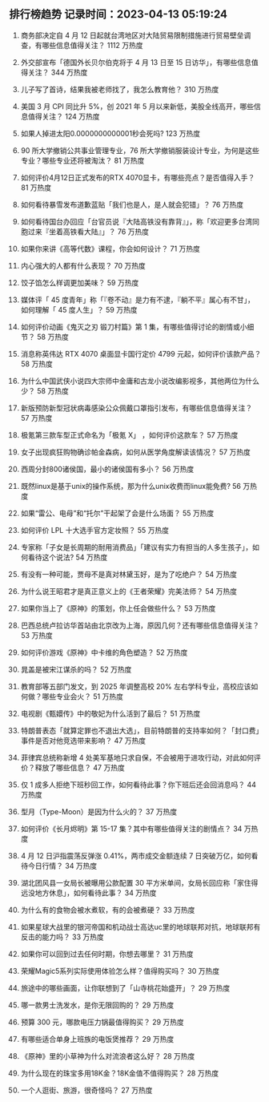 
## 排行榜趋势 记录时间：2023-04-13 05:19:24
  
  1. 商务部决定自 4 月 12 日起就台湾地区对大陆贸易限制措施进行贸易壁垒调查，有哪些信息值得关注？ 1112 万热度
    
  2. 外交部宣布「德国外长贝尔伯克将于 4 月 13 日至 15 日访华」，有哪些信息值得关注？ 344 万热度
    
  3. 儿子写了首诗，结果我被老师找了，我怎么教育他？ 310 万热度
    
  4. 美国 3 月 CPI 同比升 5%，创 2021 年 5 月以来新低，美股全线高开，哪些信息值得关注？ 124 万热度
    
  5. 如果人掉进太阳0.0000000000001秒会死吗? 123 万热度
    
  6. 90 所大学撤销公共事业管理专业，76 所大学撤销服装设计专业，为何是这些专业？哪些专业还将被淘汰？ 81 万热度
    
  7. 如何评价4月12日正式发布的RTX 4070显卡，有哪些亮点？是否值得入手？ 81 万热度
    
  8. 如何看待暴雪发布道歉蓝贴「我们也是人，是人就会犯错」？ 76 万热度
    
  9. 如何看待国台办回应「台官员说『大陆高铁没有靠背』」，称「欢迎更多台湾同胞过来『坐着高铁看大陆』」？ 76 万热度
    
  10. 如果你来讲《高等代数》课程，你会如何设计？ 71 万热度
    
  11. 内心强大的人都有什么表现？ 70 万热度
    
  12. 饺子馅怎么样调更加美味？ 59 万热度
    
  13. 媒体评「 45 度青年」称「『卷不动』是力有不逮，『躺不平』属心有不甘」，如何理解「 45 度人生」？ 59 万热度
    
  14. 如何评价动画《鬼灭之刃 锻刀村篇》第 1 集，有哪些值得讨论的剧情或小细节？ 58 万热度
    
  15. 消息称英伟达 RTX 4070 桌面显卡国行定价 4799 元起，如何评价该款产品？ 58 万热度
    
  16. 为什么中国武侠小说四大宗师中金庸和古龙小说改编影视多，其他两位为什么少？ 58 万热度
    
  17. 新版预防新型冠状病毒感染公众佩戴口罩指引发布，有哪些信息值得关注？ 57 万热度
    
  18. 极氪第三款车型正式命名为「极氪 X」 ，如何评价这款车？ 57 万热度
    
  19. 女子出现疯狂购物确诊帕金森病，如何从医学角度解读该情况？ 57 万热度
    
  20. 西周分封800诸侯国，最小的诸侯国有多小？ 56 万热度
    
  21. 既然linux是基于unix的操作系统，那为什么unix收费而linux能免费? 56 万热度
    
  22. 如果“雷公、电母”和“托尔”干起架了会是什么场面？ 55 万热度
    
  23. 如何评价 LPL 十大选手官方定妆照？ 55 万热度
    
  24. 专家称「子女是长周期的耐用消费品」「建议有实力有担当的人多生孩子」，如何看待这个说法? 54 万热度
    
  25. 有没有一种可能，贾母不是真对林黛玉好，是为了吃绝户？ 54 万热度
    
  26. 为什么说王昭君才是真正意义上的《王者荣耀》完美法师？ 54 万热度
    
  27. 如果你当上了《原神》的策划，你上任会做些什么？ 53 万热度
    
  28. 巴西总统卢拉访华首站由北京改为上海，原因几何？还有哪些信息值得关注？ 53 万热度
    
  29. 如何评价游戏《原神》中卡维的角色塑造？ 52 万热度
    
  30. 晁盖是被宋江谋杀的吗？ 52 万热度
    
  31. 教育部等五部门发文，到 2025 年调整高校 20% 左右学科专业，高校应该如何做？哪些专业会火？ 51 万热度
    
  32. 电视剧《甄嬛传》中的敬妃为什么活到了最后？ 51 万热度
    
  33. 特朗普表态「就算定罪也不退出大选」，目前特朗普的支持率如何？「封口费」事件是否对他竞选带来影响？ 47 万热度
    
  34. 菲律宾总统称新增 4 处美军基地只求自保，不会被用于进攻行动，对此如何评价？释放了哪些信息？ 47 万热度
    
  35. 仅 1 成多人拒绝下班秒回工作，如何看待此事？你下班后还会回消息吗？ 44 万热度
    
  36. 型月（Type-Moon）是因为什么火的？ 37 万热度
    
  37. 如何评价《长月烬明》第 15-17 集？其中有哪些值得关注的剧情点？ 34 万热度
    
  38. 4 月 12 日沪指震荡反弹涨 0.41%，两市成交金额连续 7 日突破万亿，如何看待今日行情？ 34 万热度
    
  39. 湖北团风县一女局长被曝用公款配置 30 平方米单间，女局长回应称「家住得远没地方休息」，如何看待此事？ 34 万热度
    
  40. 为什么有的食物会被水煮软，有的会被煮硬？ 33 万热度
    
  41. 如果星球大战里的银河帝国和机动战士高达uc里的地球联邦对抗，地球联邦有反击的能力吗？ 33 万热度
    
  42. 如果你可以回到过去任何时期，你想去哪里？ 31 万热度
    
  43. 荣耀Magic5系列实际使用体验怎么样？值得购买吗？ 30 万热度
    
  44. 旅途中的哪些画面，让你联想到了「山寺桃花始盛开」？ 29 万热度
    
  45. 哪一款男士洗发水，是你无限回购的？ 29 万热度
    
  46. 预算 300 元，哪款电压力锅最值得购买？ 29 万热度
    
  47. 有哪些适合单身上班族的电饭煲推荐？ 29 万热度
    
  48. 《原神》里的小草神为什么对流浪者这么好？ 28 万热度
    
  49. 为什么现在的珠宝多用18K金？18K金值不值得购买？ 28 万热度
    
  50. 一个人逛街、旅游，很奇怪吗？ 27 万热度
    